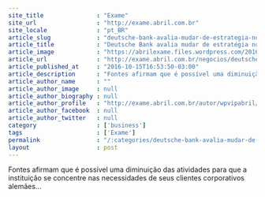 ```yaml
---
site_title               : "Exame"
site_url                 : "http://exame.abril.com.br"
site_locale              : "pt_BR"
article_slug             : "deutsche-bank-avalia-mudar-de-estrategia-nos-eua-diz-fonte"
article_title            : "Deutsche Bank avalia mudar de estratégia nos EUA, diz fonte"
article_image            : "https://abrilexame.files.wordpress.com/2016/10/size_960_16_9_deutsche31.jpg?quality=70&strip=all&w=960"
article_url              : "http://exame.abril.com.br/negocios/deutsche-bank-avalia-mudar-de-estrategia-nos-eua-diz-fonte/"
article_published_at     : "2016-10-15T16:53:50-03:00"
article_description      : "Fontes afirmam que é possível uma diminuição das atividades para que a instituição se concentre nas necessidades de seus clientes corporativos alemães..."
article_author_name      : ""
article_author_image     : null
article_author_biography : null
article_author_profile   : "http://exame.abril.com.br/autor/wpvipabril/"
article_author_facebook  : null
article_author_twitter   : null
category                 : ['business']
tags                     : ['Exame']
permalink                : "/:categories/deutsche-bank-avalia-mudar-de-estrategia-nos-eua-diz-fonte/"
layout                   : post
---
```


Fontes afirmam que é possível uma diminuição das atividades para que a instituição se concentre nas necessidades de seus clientes corporativos alemães...

